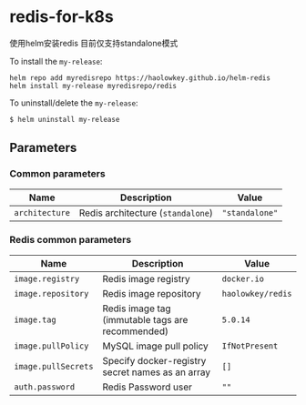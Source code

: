 # redis-for-k8s
使用helm安装redis 目前仅支持standalone模式

To install the `my-release`:

```
helm repo add myredisrepo https://haolowkey.github.io/helm-redis
helm install my-release myredisrepo/redis
```

To uninstall/delete the `my-release`:

```bash
$ helm uninstall my-release
```

## Parameters

### Common parameters

| Name                      | Description                                     | Value |
| ------------------------- | ----------------------------------------------- | ----- |
| `architecture`            | Redis architecture (`standalone`)   | `"standalone"`  |

### Redis common parameters

| Name                       | Description                                                                                                                                                                         | Value                 |
| -------------------------- | ----------------------------------------------------------------------------------------------------------------------------------------------------------------------------------- | --------------------- |
| `image.registry`           | Redis image registry                                                                                                                                                                | `docker.io`           |
| `image.repository`         | Redis image repository                                                                                                                                                              | `haolowkey/redis`       |
| `image.tag`                | Redis image tag (immutable tags are recommended)                                                                                                                                    | `5.0.14` |
| `image.pullPolicy`         | MySQL image pull policy                                                                                                                                                             | `IfNotPresent`        |
| `image.pullSecrets`        | Specify docker-registry secret names as an array                                                                                                                                    | `[]`                  |
| `auth.password`     | Redis Password user                                                                                                                                                              | `""`          |
